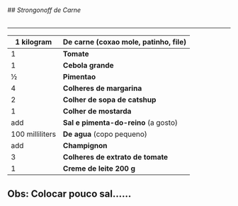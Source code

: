###### ## Strongonoff de Carne

------





| 1 kilogram      | **De carne** (coxao mole, patinho, file) |
| --------------- | ---------------------------------------- |
| 1               | **Tomate**                               |
| 1               | **Cebola grande**                        |
| ½               | **Pimentao**                             |
| 4               | **Colheres de margarina**                |
| 2               | **Colher de sopa de catshup**            |
| 1               | **Colher de mostarda**                   |
| add             | **Sal e pimenta-do-reino** (a gosto)     |
| 100 milliliters | **De agua** (copo pequeno)               |
| add             | **Champignon**                           |
| 3               | **Colheres de extrato de tomate**        |
| 1               | **Creme de leite 200 g**                 |

## Obs: Colocar pouco sal......